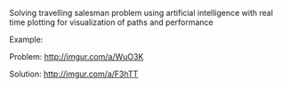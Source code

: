 Solving travelling salesman problem using artificial intelligence with real time plotting for visualization of paths and performance 


Example:

Problem:
http://imgur.com/a/WuO3K

Solution:
http://imgur.com/a/F3hTT

